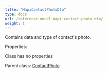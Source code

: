 ```yaml
---
title: "MapiContactPhotoDto"
type: docs
url: /reference-model-mapi-contact-photo-dto/
weight: 1
---
```

Contains data and type of contact's photo.             

Properties:

Class has no properties

Parent class: [ContactPhoto](/email/reference-model-contact-photo/)

